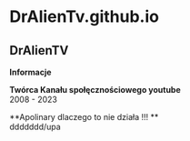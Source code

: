 # DrAlienTv.github.io

## DrAlienTV

**Informacje**

**Twórca Kanału społęcznościowego youtube**\
2008 - 2023

**Apolinary dlaczego to nie działa !!! **\
ddddddd/upa
